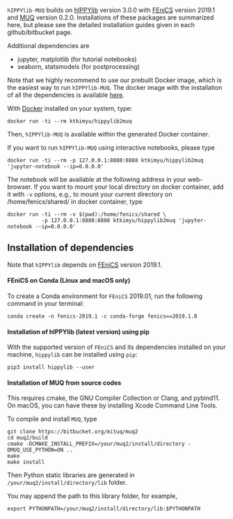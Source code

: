 `hIPPYlib-MUQ` builds on [hIPPYlib](https://github.com/hippylib/hippylib)
version 3.0.0 with [FEniCS](https://fenicsproject.org/) version 2019.1 and
[MUQ](https://bitbucket.org/mituq/muq2/src/master/) version 0.2.0.
Installations of these packages are summarized here, but please see the
detailed installation guides given in each github/bitbucket page.

Additional dependencies are 

- jupyter, matplotlib (for tutorial notebooks)
- seaborn, statsmodels (for postprocessing)

Note that we highly recommend to use our prebuilt Docker image, which is the
easiest way to run `hIPPYlib-MUQ`. The docker image with the installation of
all the dependencies is available
[here](https://hub.docker.com/r/ktkimyu/hippylib2muq).

With [Docker](https://www.docker.com/) installed on your system, type: 
```
docker run -ti --rm ktkimyu/hippylib2muq
```
Then, `hIPPYlib-MUQ` is available within the generated Docker container.

If you want to run `hIPPYlib-MUQ` using interactive notebooks, please type

``` 
docker run -ti --rm -p 127.0.0.1:8888:8888 ktkimyu/hippylib2muq 'jupyter-notebook --ip=0.0.0.0' 
``` 
The notebook will be available at the following address in your web-browser.
If you want to mount your local directory on docker container, add it with `-v`
options, e.g., to mount your current directory on /home/fenics/shared/ in
docker container, type
``` 
docker run -ti --rm -v $(pwd):/home/fenics/shared \ 
           -p 127.0.0.1:8888:8888 ktkimyu/hippylib2muq 'jupyter-notebook --ip=0.0.0.0' 
```


## Installation of dependencies

Note that `hIPPYlib` depends on [FEniCS](https://fenicsproject.org/) version 2019.1.

#### FEniCS on Conda (Linux and macOS only)

To create a Conda environment for `FEniCS` 2019.01, run the following command in 
your terminal:

```
conda create -n fenics-2019.1 -c conda-forge fenics==2019.1.0
```

#### Installation of hIPPYlib (latest version) using pip

With the supported version of `FEniCS` and its dependencies installed on your
machine, `hippylib` can be installed using `pip`:
```
pip3 install hippylib --user
```


#### Installation of MUQ from source codes

This requires cmake, the GNU Compiler Collection or Clang, and pybind11.
On macOS, you can have these by installing Xcode Command Line Tools. 

To compile and install `MUQ`, type

```
git clone https://bitbucket.org/mituq/muq2
cd muq2/build
cmake -DCMAKE_INSTALL_PREFIX=/your/muq2/install/directory -DMUQ_USE_PYTHON=ON ..
make
make install
```

Then Python static libraries are generated in `/your/muq2/install/directory/lib` folder.

You may append the path to this library folder, for example,

```
export PYTHONPATH=/your/muq2/install/directory/lib:$PYTHONPATH
```
